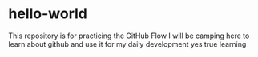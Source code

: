 # hello-world
This repository is for practicing the GitHub Flow
I will be camping here to learn about github and use it for my daily development
yes
true learning
